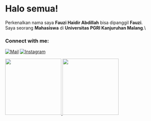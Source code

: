 # Halo semua! 
Perkenalkan nama saya **Fauzi Haidir Abdillah** bisa dipanggil **Fauzi**.\
Saya seorang **Mahasiswa** di **Universitas PGRI Kanjuruhan Malang**.\
<!--Saya sedang belajar di Program SIB Kampus Merdeka Dicoding Batch Kedua Pengembang Front-End Web dan Back-End.-->


### Connect with me:
[![Mail](https://img.shields.io/badge/-Email-black?style=for-the-badge&logo=gmail)](mailto:fauzihaidirabdillah@gmail.com)
[![Instagram](https://img.shields.io/badge/-Instagram-black?style=for-the-badge&logo=instagram)](https://www.instagram.com/om.ujiii/)
<!--[![Linkedin](https://img.shields.io/badge/-LinkedIn-black?style=for-the-badge&logo=Linkedin)](https://www.linkedin.com/in/abrar-wiryawan/)
[![Twitter](https://img.shields.io/badge/-Twitter-black?style=for-the-badge&logo=twitter)](https://twitter.com/abrarwiryawan)-->

<p align="left">
<a href="https://github.com/FauziHaidir">
  <img height="180em" src="https://github-readme-stats-eight-theta.vercel.app/api?username=FauziHaidir&show_icons=true&theme=algolia&include_all_commits=true&count_private=true"/>
  <img height="180em" src="https://github-readme-stats-eight-theta.vercel.app/api/top-langs/?username=FauziHaidir&layout=compact&langs_count=8&theme=algolia"/>
</a>
</p>

<!--
### Hi there 👋
**FauziHaidir/FauziHaidir** is a ✨ _special_ ✨ repository because its `README.md` (this file) appears on your GitHub profile.

Here are some ideas to get you started:

- 🔭 I’m currently working on ...
- 🌱 I’m currently learning ...
- 👯 I’m looking to collaborate on ...
- 🤔 I’m looking for help with ...
- 💬 Ask me about ...
- 📫 How to reach me: ...
- 😄 Pronouns: ...
- ⚡ Fun fact: ...


-->
